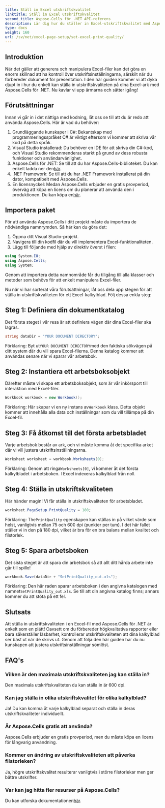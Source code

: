 ```yaml
---
title: Ställ in Excel utskriftskvalitet
linktitle: Ställ in Excel utskriftskvalitet
second_title: Aspose.Cells för .NET API-referens
description: Lär dig hur du ställer in Excel-utskriftskvalitet med Aspose.Cells för .NET med vår steg-för-steg-guide. Enkla kodningstekniker för bättre utskriftsresultat.
type: docs
weight: 160
url: /sv/net/excel-page-setup/set-excel-print-quality/
---
```

## Introduktion

När det gäller att generera och manipulera Excel-filer kan det göra en enorm skillnad att ha kontroll över utskriftsinställningarna, särskilt när du förbereder dokument för presentation. I den här guiden kommer vi att dyka djupt in i hur du enkelt kan ställa in utskriftskvaliteten på dina Excel-ark med Aspose.Cells för .NET. Nu kavlar vi upp ärmarna och sätter igång!

## Förutsättningar

Innan vi går in i det nättiga med kodning, låt oss se till att du är redo att använda Aspose.Cells. Här är vad du behöver:

1. Grundläggande kunskaper i C#: Bekantskap med programmeringsspråket C# är viktigt eftersom vi kommer att skriva vår kod på detta språk.
2. Visual Studio installerad: Du behöver en IDE för att skriva din C#-kod, och Visual Studio rekommenderas starkt på grund av dess robusta funktioner och användarvänlighet.
3. Aspose.Cells för .NET: Se till att du har Aspose.Cells-biblioteket. Du kan enkelt ladda ner den[här](https://releases.aspose.com/cells/net/).
4. .NET Framework: Se till att du har .NET Framework installerat på din dator, kompatibelt med Aspose.Cells.
5.  En licensnyckel: Medan Aspose.Cells erbjuder en gratis provperiod, överväg att köpa en licens om du planerar att använda den i produktionen. Du kan köpa en[här](https://purchase.aspose.com/buy).

## Importera paket

För att använda Aspose.Cells i ditt projekt måste du importera de nödvändiga namnrymden. Så här kan du göra det:

1. Öppna ditt Visual Studio-projekt.
2. Navigera till din kodfil där du vill implementera Excel-funktionaliteten.
3. Lägg till följande med hjälp av direktiv överst i filen:

```csharp
using System.IO;
using Aspose.Cells;
using System;
```

Genom att importera detta namnområde får du tillgång till alla klasser och metoder som behövs för att enkelt manipulera Excel-filer.

Nu när vi har sorterat våra förutsättningar, låt oss dela upp stegen för att ställa in utskriftskvaliteten för ett Excel-kalkylblad. Följ dessa enkla steg:

## Steg 1: Definiera din dokumentkatalog

Det första steget i vår resa är att definiera vägen där dina Excel-filer ska lagras. 

```csharp
string dataDir = "YOUR DOCUMENT DIRECTORY";
```

 Förklaring: Byt ut`YOUR DOCUMENT DIRECTORY`med den faktiska sökvägen på ditt system där du vill spara Excel-filerna. Denna katalog kommer att användas senare när vi sparar vår arbetsbok.

## Steg 2: Instantiera ett arbetsboksobjekt

Därefter måste vi skapa ett arbetsboksobjekt, som är vår inkörsport till interaktion med Excel-filer.

```csharp
Workbook workbook = new Workbook();
```

 Förklaring: Här skapar vi en ny instans av`Workbook` klass. Detta objekt kommer att innehålla alla data och inställningar som du vill tillämpa på din Excel-fil.

## Steg 3: Få åtkomst till det första arbetsbladet

Varje arbetsbok består av ark, och vi måste komma åt det specifika arket där vi vill justera utskriftsinställningarna.

```csharp
Worksheet worksheet = workbook.Worksheets[0];
```

 Förklaring: Genom att ringa`Worksheets[0]`, vi kommer åt det första kalkylbladet i arbetsboken. I Excel indexeras kalkylblad från noll.

## Steg 4: Ställa in utskriftskvaliteten

Här händer magin! Vi får ställa in utskriftskvaliteten för arbetsbladet.

```csharp
worksheet.PageSetup.PrintQuality = 180;
```

 Förklaring: The`PrintQuality` egenskapen kan ställas in på vilket värde som helst, vanligtvis mellan 75 och 600 dpi (punkter per tum). I det här fallet ställer vi in den på 180 dpi, vilket är bra för en bra balans mellan kvalitet och filstorlek.

## Steg 5: Spara arbetsboken

Det sista steget är att spara din arbetsbok så att allt ditt hårda arbete inte går till spillo!

```csharp
workbook.Save(dataDir + "SetPrintQuality_out.xls");
```

 Förklaring: Den här raden sparar arbetsboken i den angivna katalogen med namnet`SetPrintQuality_out.xls`. Se till att din angivna katalog finns; annars kommer du att stöta på ett fel.

## Slutsats

Att ställa in utskriftskvaliteten i en Excel-fil med Aspose.Cells för .NET är enkelt som en plätt! Oavsett om du förbereder högkvalitativa rapporter eller bara säkerställer läsbarhet, kontrollerar utskriftskvaliteten att dina kalkylblad ser bäst ut när de skrivs ut. Genom att följa den här guiden har du nu kunskapen att justera utskriftsinställningar sömlöst.

## FAQ's

### Vilken är den maximala utskriftskvaliteten jag kan ställa in?  
Den maximala utskriftskvaliteten du kan ställa in är 600 dpi.

### Kan jag ställa in olika utskriftskvalitet för olika kalkylblad?  
Ja! Du kan komma åt varje kalkylblad separat och ställa in deras utskriftskvaliteter individuellt.

### Är Aspose.Cells gratis att använda?  
Aspose.Cells erbjuder en gratis provperiod, men du måste köpa en licens för långvarig användning.

### Kommer en ändring av utskriftskvaliteten att påverka filstorleken?  
Ja, högre utskriftskvalitet resulterar vanligtvis i större filstorlekar men ger bättre utskrifter.

### Var kan jag hitta fler resurser på Aspose.Cells?  
 Du kan utforska dokumentationen[här](https://reference.aspose.com/cells/net/).